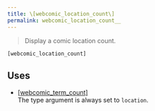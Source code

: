 ```yaml
---
title: \[webcomic_location_count\]
permalink: webcomic_location_count__
---
```


> Display a comic location count.

```php
[webcomic_location_count]
```

## Uses
- [[webcomic_term_count]](webcomic_term_count__)  
The type argument is always set to `location`.
